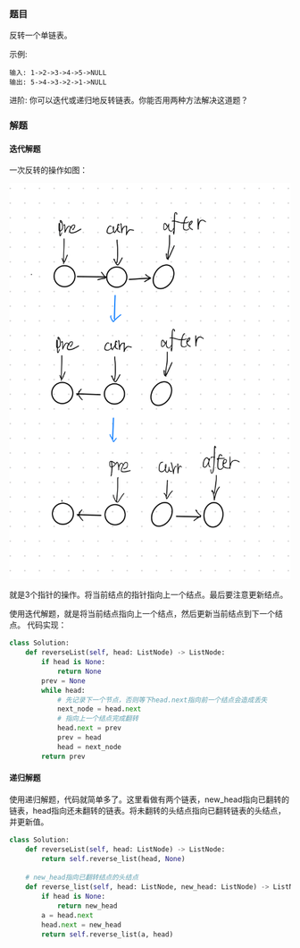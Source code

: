 ### 题目
反转一个单链表。

示例:
```
输入: 1->2->3->4->5->NULL
输出: 5->4->3->2->1->NULL
```

进阶:
你可以迭代或递归地反转链表。你能否用两种方法解决这道题？

### 解题

#### 迭代解题
一次反转的操作如图：

![反转](reverse.png)

就是3个指针的操作。将当前结点的指针指向上一个结点。最后要注意更新结点。

使用迭代解题，就是将当前结点指向上一个结点，然后更新当前结点到下一个结点。
代码实现：
```py
class Solution:
    def reverseList(self, head: ListNode) -> ListNode:
        if head is None:
            return None
        prev = None
        while head:
            # 先记录下一个节点，否则等下head.next指向前一个结点会造成丢失
            next_node = head.next
            # 指向上一个结点完成翻转
            head.next = prev
            prev = head
            head = next_node
        return prev
```
#### 递归解题

使用递归解题，代码就简单多了。这里看做有两个链表，new_head指向已翻转的链表，head指向还未翻转的链表。将未翻转的头结点指向已翻转链表的头结点，并更新值。
```py
class Solution:
    def reverseList(self, head: ListNode) -> ListNode:
        return self.reverse_list(head, None)

    # new_head指向已翻转结点的头结点
    def reverse_list(self, head: ListNode, new_head: ListNode) -> ListNode:
        if head is None:
            return new_head
        a = head.next
        head.next = new_head
        return self.reverse_list(a, head)
```